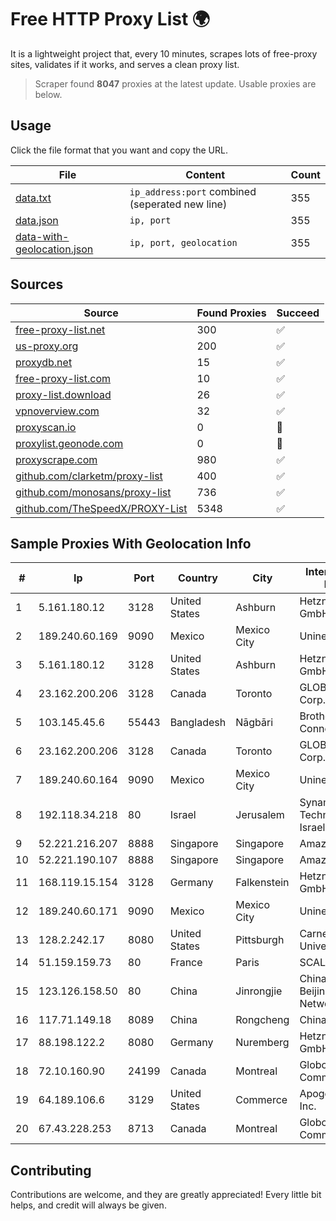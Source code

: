 
# Free HTTP Proxy List 🌍

It is a lightweight project that, every 10 minutes, scrapes lots of free-proxy sites, validates if it works, and serves a clean proxy list.


> Scraper found **8047** proxies at the latest update. Usable proxies are below.

## Usage

Click the file format that you want and copy the URL.


|File|Content|Count|
|----|-------|-----|
|[data.txt](https://raw.githubusercontent.com/themiralay/Proxy-List-World/master/data.txt)|`ip_address:port` combined (seperated new line)|355|
|[data.json](https://raw.githubusercontent.com/themiralay/Proxy-List-World/master/data.json)|`ip, port`|355|
|[data-with-geolocation.json](https://raw.githubusercontent.com/themiralay/Proxy-List-World/master/data-with-geolocation.json)|`ip, port, geolocation`|355|

## Sources

|Source|Found Proxies|Succeed|
|------|-------------|-------|
|[free-proxy-list.net](https://free-proxy-list.net)|300|✅|
|[us-proxy.org](https://www.us-proxy.org)|200|✅|
|[proxydb.net](http://proxydb.net)|15|✅|
|[free-proxy-list.com](https://free-proxy-list.com/?page=&port=&type%5B%5D=http&type%5B%5D=https&up_time=0&search=Search)|10|✅|
|[proxy-list.download](https://www.proxy-list.download/HTTP)|26|✅|
|[vpnoverview.com](https://vpnoverview.com/privacy/anonymous-browsing/free-proxy-servers)|32|✅|
|[proxyscan.io](https://www.proxyscan.io)|0|🚫|
|[proxylist.geonode.com](https://proxylist.geonode.com/api/proxy-list?limit=300&page=1&sort_by=lastChecked&sort_type=desc&protocols=http,https)|0|🚫|
|[proxyscrape.com](https://api.proxyscrape.com/v2/?request=displayproxies&protocol=http&timeout=10000&country=all&ssl=all&anonymity=all)|980|✅|
|[github.com/clarketm/proxy-list](https://raw.githubusercontent.com/clarketm/proxy-list/master/proxy-list-raw.txt)|400|✅|
|[github.com/monosans/proxy-list](https://raw.githubusercontent.com/monosans/proxy-list/main/proxies/http.txt)|736|✅|
|[github.com/TheSpeedX/PROXY-List](https://raw.githubusercontent.com/TheSpeedX/PROXY-List/master/http.txt)|5348|✅|


## Sample Proxies With Geolocation Info

|#|Ip|Port|Country|City|Internet Service Provider|
|-|--|----|-------|----|-------------------------|
|1|5.161.180.12|3128|United States|Ashburn|Hetzner Online GmbH|
|2|189.240.60.169|9090|Mexico|Mexico City|Uninet S.A. de C.V.|
|3|5.161.180.12|3128|United States|Ashburn|Hetzner Online GmbH|
|4|23.162.200.206|3128|Canada|Toronto|GLOBALTELEHOST Corp.|
|5|103.145.45.6|55443|Bangladesh|Nāgbāri|Brother's ICT Connectivity|
|6|23.162.200.206|3128|Canada|Toronto|GLOBALTELEHOST Corp.|
|7|189.240.60.164|9090|Mexico|Mexico City|Uninet S.A. de C.V.|
|8|192.118.34.218|80|Israel|Jerusalem|Synamedia Technologies Israel Ltd|
|9|52.221.216.207|8888|Singapore|Singapore|Amazon.com, Inc.|
|10|52.221.190.107|8888|Singapore|Singapore|Amazon.com, Inc.|
|11|168.119.15.154|3128|Germany|Falkenstein|Hetzner Online GmbH|
|12|189.240.60.171|9090|Mexico|Mexico City|Uninet S.A. de C.V.|
|13|128.2.242.17|8080|United States|Pittsburgh|Carnegie Mellon University|
|14|51.159.159.73|80|France|Paris|SCALEWAY|
|15|123.126.158.50|80|China|Jinrongjie|China Unicom Beijing Province Network|
|16|117.71.149.18|8089|China|Rongcheng|Chinanet|
|17|88.198.122.2|8080|Germany|Nuremberg|Hetzner Online GmbH|
|18|72.10.160.90|24199|Canada|Montreal|GloboTech Communications|
|19|64.189.106.6|3129|United States|Commerce|Apogee Telecom Inc.|
|20|67.43.228.253|8713|Canada|Montreal|GloboTech Communications|



## Contributing

Contributions are welcome, and they are greatly appreciated! Every
little bit helps, and credit will always be given.

